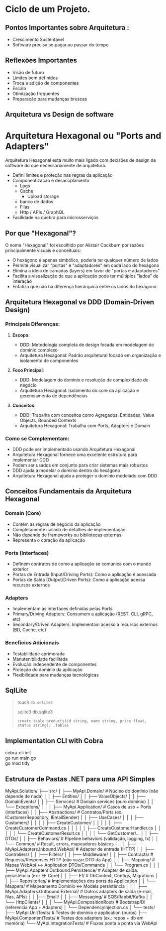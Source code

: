# Ciclo de um Projeto.

## Pontos Importantes sobre Arquitetura : 
- Crescimento Sustentável
- Software precisa se pagar ao passar do tempo

## Reflexões Importantes
- Visão de futuro
- Limites bem definidos
- Troca e adição de componentes
- Escala
- Otimização frequentes
- Preparação para mudanças bruscas

## Arquitetura vs Design de software

# Arquitetura Hexagonal ou "Ports and Adapters"

Arquitetura Hexagonal está muito mais ligado com decisões de design de software do 
que necessariamente de arquitetura.

- Defini limites e proteção nas regras da aplicação 
- Componentização e desacoplamento
  - Logs
  - Cache
    - Upload storage
  - banco de dados
  - Filas
  - Http / APIs / GraphQL
- Facilidade na quebra para microsserviços

## Por que "Hexagonal"?

O nome "Hexagonal" foi escolhido por Alistair Cockburn por razões principalmente visuais e conceituais:
- O hexágono é apenas simbólico, poderia ter qualquer número de lados
- Permite visualizar "portas" e "adaptadores" em cada lado do hexágono
- Elimina a ideia de camadas (layers) em favor de "portas e adaptadores"
- Facilita a visualização de que a aplicação pode ter múltiplos "lados" de interação
- Enfatiza que não há diferença hierárquica entre os lados do hexágono

## Arquitetura Hexagonal vs DDD (Domain-Driven Design)

### Principais Diferenças:
1. **Escopo**:
   - DDD: Metodologia completa de design focada em modelagem de domínio complexo
   - Arquitetura Hexagonal: Padrão arquitetural focado em organização e isolamento de componentes

2. **Foco Principal**:
   - DDD: Modelagem do domínio e resolução de complexidade de negócio
   - Arquitetura Hexagonal: Isolamento do core da aplicação e gerenciamento de dependências

3. **Conceitos**:
   - DDD: Trabalha com conceitos como Agregados, Entidades, Value Objects, Bounded Contexts
   - Arquitetura Hexagonal: Trabalha com Ports, Adapters e Domain

### Como se Complementam:
- DDD pode ser implementado usando Arquitetura Hexagonal
- Arquitetura Hexagonal fornece uma excelente estrutura para implementar DDD
- Podem ser usados em conjunto para criar sistemas mais robustos
- DDD ajuda a modelar o domínio dentro do hexágono
- Arquitetura Hexagonal ajuda a proteger o domínio modelado com DDD

## Conceitos Fundamentais da Arquitetura Hexagonal

### Domain (Core)
- Contém as regras de negócio da aplicação
- Completamente isolado de detalhes de implementação
- Não depende de frameworks ou bibliotecas externas
- Representa o coração da aplicação

### Ports (Interfaces)
- Definem contratos de como a aplicação se comunica com o mundo exterior
- Portas de Entrada (Input/Driving Ports): Como a aplicação é acessada
- Portas de Saída (Output/Driven Ports): Como a aplicação acessa recursos externos

### Adapters
- Implementam as interfaces definidas pelas Ports
- Primary/Driving Adapters: Consumem a aplicação (REST, CLI, gRPC, etc)
- Secondary/Driven Adapters: Implementam acesso a recursos externos (BD, Cache, etc)

### Benefícios Adicionais
- Testabilidade aprimorada
- Manutenibilidade facilitada
- Evolução independente de componentes
- Proteção do domínio da aplicação
- Flexibilidade para mudanças tecnológicas

## SqlLite 

> touch `db.sqlite3`
> 
> sqlite3 db.sqlite3
> 
> `create table products(id string, name string, price float, status string);
.tables`
> 
> 
>


## Implementation CLI with Cobra
cobra-cli init  
go run main.go  
go mod tidy

## Estrutura de Pastas .NET para uma API Simples

MyApi.Solution/
├── src/
│   ├── MyApi.Domain/                           # Núcleo do domínio (não depende de nada)
│   │   ├── Entities/
│   │   ├── ValueObjects/
│   │   ├── DomainEvents/
│   │   ├── Services/                           # Domain services (puro domínio)
│   │   └── Exceptions/
│   │
│   ├── MyApi.Application/                      # Casos de uso + Ports (interfaces)
│   │   ├── Abstractions/                       # Contratos/Ports (ex.: ICustomerRepository, IEmailSender)
│   │   ├── UseCases/
│   │   │   ├── Customers/
│   │   │   │   ├── CreateCustomer/
│   │   │   │   │   ├── CreateCustomerCommand.cs
│   │   │   │   │   ├── CreateCustomerHandler.cs
│   │   │   │   │   └── CreateCustomerResult.cs
│   │   │   │   └── GetCustomer/...
│   │   ├── DTOs/
│   │   ├── Behaviors/                          # Pipeline behaviors (validação, logging, tx)
│   │   └── Common/                             # Result, errors, mapeadores básicos
│   │
│   ├── MyApi.Adapters.Inbound.WebApi/          # Adapter de entrada (HTTP)
│   │   ├── Controllers/
│   │   ├── Filters/
│   │   ├── Middleware/
│   │   ├── Contracts/                          # Requests/Responses HTTP (não vazar DTO da App)
│   │   ├── Mapping/                            # Mapas WebApi <-> Application DTOs/Commands
│   │   └── Program.cs
│   │
│   ├── MyApi.Adapters.Outbound.Persistence/    # Adapter de saída: persistência (ex.: EF Core)
│   │   ├── Ef/                                 # DbContext, Configs, Migrations
│   │   ├── Repositories/                       # Implementações dos ports da Application
│   │   └── Mappers/                            # Mapeamento Domínio <-> Models persistência
│   │
│   ├── MyApi.Adapters.Outbound.External/       # Outros adapters de saída (e-mail, filas, APIs)
│   │   ├── Email/
│   │   ├── Messaging/                          # SQS/Rabbit/Kafka
│   │   └── HttpClients/
│   │
│   └── MyApi.CompositionRoot/                  # Bootstrap/DI (referencia App + Adapters)
│       └── DependencyInjection.cs
│
└── tests/
├── MyApi.UnitTests/                        # Testes de domínio e application (puros)
├── MyApi.ComponentTests/                   # Testes dos adapters (ex.: repos + db em memória)
└── MyApi.IntegrationTests/                 # Fluxos ponta a ponta via WebApi

